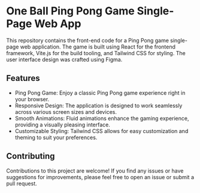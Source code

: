 # One Ball Ping Pong Game Single-Page Web App
This repository contains the front-end code for a Ping Pong game single-page web application. 
The game is built using React for the frontend framework, Vite.js for the build tooling, 
and Tailwind CSS for styling. 
The user interface design was crafted using Figma.

## Features
- Ping Pong Game: Enjoy a classic Ping Pong game experience right in your browser.
- Responsive Design: The application is designed to work seamlessly across various screen sizes and devices.
- Smooth Animations: Fluid animations enhance the gaming experience, providing a visually pleasing interface.
- Customizable Styling: Tailwind CSS allows for easy customization and theming to suit your preferences.
## Contributing
Contributions to this project are welcome! 
If you find any issues or have suggestions for improvements, 
please feel free to open an issue or submit a pull request.
